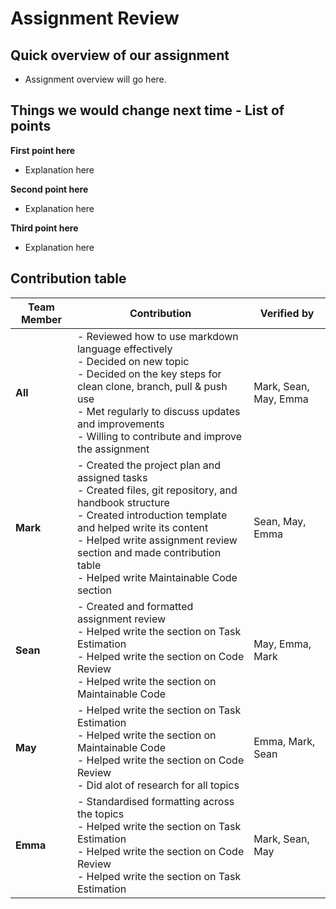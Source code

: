 # Assignment Review

## Quick overview of our assignment

- Assignment overview will go here. 

## Things we would change next time - List of points

**First point here**

- Explanation here

**Second point here**

- Explanation here

**Third point here**

- Explanation here

## Contribution table

| Team Member | Contribution | Verified by |
|-------------|--------------|--------------|
| **All** | - Reviewed how to use markdown language effectively<br>- Decided on new topic<br>- Decided on the key steps for clean clone, branch, pull & push use<br>- Met regularly to discuss updates and improvements<br>- Willing to contribute and improve the assignment  | Mark, Sean, May, Emma |
| **Mark** | - Created the project plan and assigned tasks<br>- Created files, git repository, and handbook structure<br>- Created introduction template and helped write its content<br>- Helped write assignment review section and made contribution table<br>- Helped write Maintainable Code section | Sean, May, Emma |
| **Sean** | - Created and formatted assignment review<br> - Helped write the section on Task Estimation<br>- Helped write the section on Code Review<br> - Helped write the section on Maintainable Code | May, Emma, Mark |
| **May** | - Helped write the section on Task Estimation<br>- Helped write the section on Maintainable Code<br>- Helped write the section on Code Review<br>- Did alot of research for all topics | Emma, Mark, Sean |
| **Emma** | - Standardised formatting across the topics<br>- Helped write the section on Task Estimation<br>- Helped write the section on Code Review<br>- Helped write the section on Task Estimation | Mark, Sean, May |